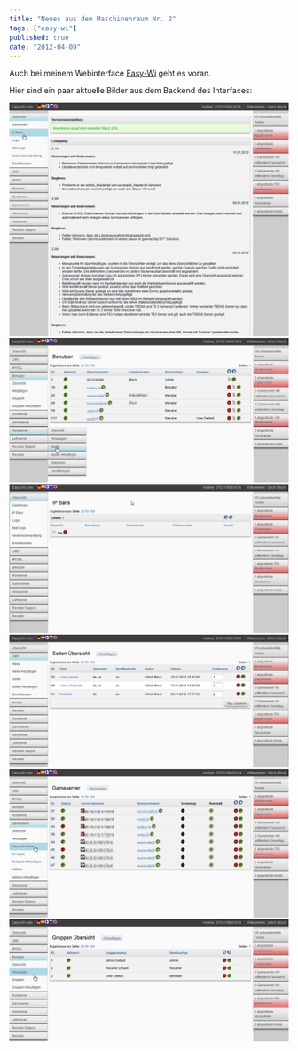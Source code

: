 ```yaml
---
title: "Neues aus dem Maschinenraum Nr. 2"
tags: ["easy-wi"]
published: true
date: "2012-04-09"
---
```


Auch bei meinem Webinterface [Easy-Wi](https://easy-wi.com) geht es voran.

Hier sind ein paar aktuelle Bilder aus dem Backend des Interfaces:

![Versions Übersicht](./versionoverview1.png)
![Benutzer Übersicht](./useroverview1.png)
![IP Bans](./ipbans1.png)
![Seiten Übersicht](./pageoverview1.png)
![Game Server Übersicht](./gserveroverview1.png)
![Gruppen Übersicht](./groupsoverview1.png)
